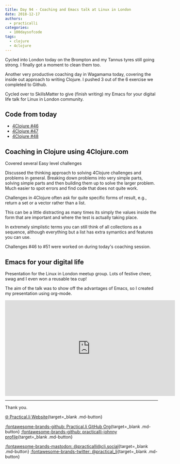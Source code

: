 ```yaml
---
title: Day 94 - Coaching and Emacs talk at Linux in London
date: 2018-12-17
authors:
  - practicalli
categories:
  - 100daysofcode
tags:
  - clojure
  - 4clojure
---
```


Cycled into London today on the Brompton and my Tannus tyres still going strong.  I finally got a moment to clean them too.

Another very productive coaching day in Wagamama today, covering the inside out approach to writing Clojure.  I pushed 3 out of the 6 exercise we completed to Github.

Cycled over to SkillsMatter to give (finish writing) my Emacs for your digital life talk for Linux in London community.


## Code from today

- [4Clojure #46](https://github.com/jr0cket/four-clojure/commit/82f284d3760eb2c329888c15a2f377dc28db454e)
- [4Clojure #47](https://github.com/jr0cket/four-clojure/commit/997d76e4b2487369add9e492070265aa857294f1)
- [4Clojure #48](https://github.com/jr0cket/four-clojure/commit/4b305199b4d3b1770388f4fa037542b426176c80)

<!-- more -->

## Coaching in Clojure using 4Clojure.com

Covered several Easy level challenges

Discussed the thinking approach to solving 4Clojure challenges and problems in general.  Breaking down problems into very simple parts, solving simple parts and then building them up to solve the larger problem.  Much easier to spot errors and find code that does not quite work.

Challenges in 4Clojure often ask for quite specific forms of result, e.g., return a set or a vector rather than a list.

This can be a little distracting as many times its simply the values inside the form that are important and where the test is actually taking place.

In extremely simplistic terms you can still think of all collections as a sequence, although everything but a list has extra symantics and features you can use.

Challenges #46 to #51 were worked on during today's coaching session.


## Emacs for your digital life

Presentation for the Linux in London meetup group.  Lots of festive cheer, swag and I even won a reusable tea cup!

The aim of the talk was to show off the advantages of Emacs, so I created my presentation using org-mode.

<p style="text-align:center">
  <iframe width="560" height="315" src="https://www.youtube.com/embed/1y736LI3bWE" title="YouTube video player" frameborder="0" allow="accelerometer; autoplay; clipboard-write; encrypted-media; gyroscope; picture-in-picture" allowfullscreen></iframe>
</p>

---
Thank you.

[:globe_with_meridians: Practical.li Website](https://practical.li){target=_blank .md-button}

[:fontawesome-brands-github: Practical.li GitHub Org](https://github.com/practicalli){target=_blank .md-button}
[:fontawesome-brands-github: practicalli-johnny profile](https://github.com/practicalli-johnny){target=_blank .md-button}

[:fontawesome-brands-mastodon: @practicalli@clj.social](https://clj.social/@practicalli){target=_blank .md-button}
[:fontawesome-brands-twitter: @practical_li](https://twitter.com/practcial_li){target=_blank .md-button}
